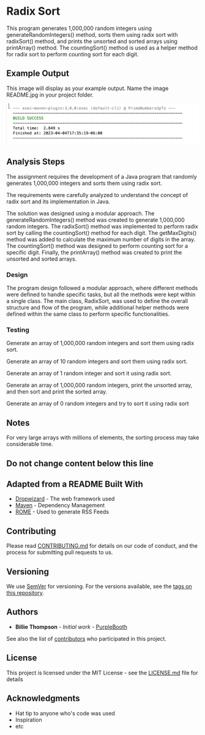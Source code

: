 # Radix Sort

This program generates 1,000,000 random integers using generateRandomIntegers() method, sorts them using radix sort with radixSort() method, and prints the unsorted and sorted arrays using printArray() method.
The countingSort() method is used as a helper method for radix sort to perform counting sort for each digit.

## Example Output

This image will display as your example output. Name the image README.jpg in your project folder.

![Sample Output](README.jpg)

## Analysis Steps

The assignment requires the development of a Java program that randomly generates 1,000,000 integers and sorts them using radix sort.

The requirements were carefully analyzed to understand the concept of radix sort and its implementation in Java.

The solution was designed using a modular approach. 
The generateRandomIntegers() method was created to generate 1,000,000 random integers. 
The radixSort() method was implemented to perform radix sort by calling the countingSort() method for each digit. 
The getMaxDigits() method was added to calculate the maximum number of digits in the array. 
The countingSort() method was designed to perform counting sort for a specific digit. 
Finally, the printArray() method was created to print the unsorted and sorted arrays.

### Design

The program design followed a modular approach, where different methods were defined to handle specific tasks, but all the methods were kept within a single class. 
The main class, RadixSort, was used to define the overall structure and flow of the program, while additional helper methods were defined within the same class to perform specific functionalities.

### Testing

Generate an array of 1,000,000 random integers and sort them using radix sort.

Generate an array of 10 random integers and sort them using radix sort.

Generate an array of 1 random integer and sort it using radix sort.

Generate an array of 1,000,000 random integers, print the unsorted array, and then sort and print the sorted array.

Generate an array of 0 random integers and try to sort it using radix sort

## Notes

For very large arrays with millions of elements, the sorting process may take considerable time.

## Do not change content below this line
## Adapted from a README Built With

* [Dropwizard](http://www.dropwizard.io/1.0.2/docs/) - The web framework used
* [Maven](https://maven.apache.org/) - Dependency Management
* [ROME](https://rometools.github.io/rome/) - Used to generate RSS Feeds

## Contributing

Please read [CONTRIBUTING.md](https://gist.github.com/PurpleBooth/b24679402957c63ec426) for details on our code of conduct, and the process for submitting pull requests to us.

## Versioning

We use [SemVer](http://semver.org/) for versioning. For the versions available, see the [tags on this repository](https://github.com/your/project/tags). 

## Authors

* **Billie Thompson** - *Initial work* - [PurpleBooth](https://github.com/PurpleBooth)

See also the list of [contributors](https://github.com/your/project/contributors) who participated in this project.

## License

This project is licensed under the MIT License - see the [LICENSE.md](LICENSE.md) file for details

## Acknowledgments

* Hat tip to anyone who's code was used
* Inspiration
* etc
